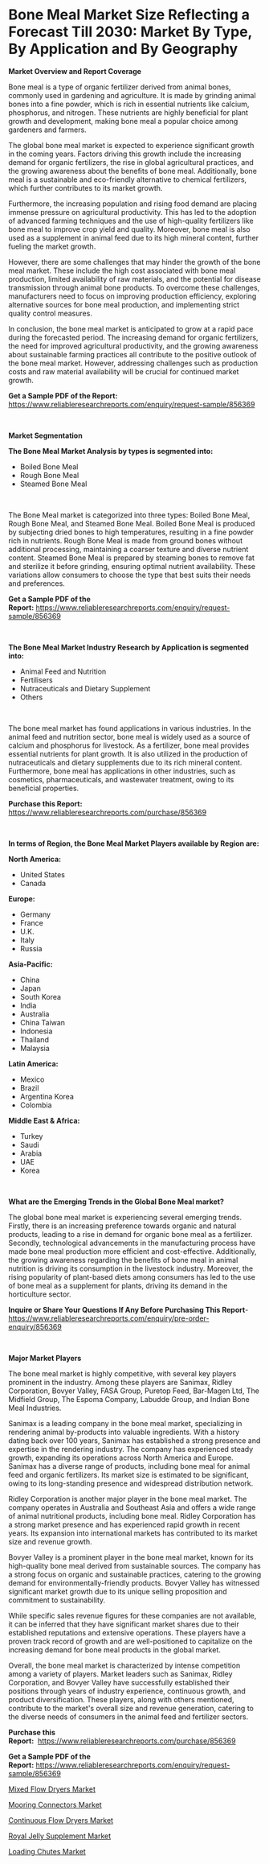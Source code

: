 <p><h1>Bone Meal Market Size Reflecting a Forecast Till 2030: Market By Type, By Application and By Geography</h1></p><p><strong>Market Overview and Report Coverage</strong></p>
<p><p>Bone meal is a type of organic fertilizer derived from animal bones, commonly used in gardening and agriculture. It is made by grinding animal bones into a fine powder, which is rich in essential nutrients like calcium, phosphorus, and nitrogen. These nutrients are highly beneficial for plant growth and development, making bone meal a popular choice among gardeners and farmers.</p><p>The global bone meal market is expected to experience significant growth in the coming years. Factors driving this growth include the increasing demand for organic fertilizers, the rise in global agricultural practices, and the growing awareness about the benefits of bone meal. Additionally, bone meal is a sustainable and eco-friendly alternative to chemical fertilizers, which further contributes to its market growth.</p><p>Furthermore, the increasing population and rising food demand are placing immense pressure on agricultural productivity. This has led to the adoption of advanced farming techniques and the use of high-quality fertilizers like bone meal to improve crop yield and quality. Moreover, bone meal is also used as a supplement in animal feed due to its high mineral content, further fueling the market growth.</p><p>However, there are some challenges that may hinder the growth of the bone meal market. These include the high cost associated with bone meal production, limited availability of raw materials, and the potential for disease transmission through animal bone products. To overcome these challenges, manufacturers need to focus on improving production efficiency, exploring alternative sources for bone meal production, and implementing strict quality control measures.</p><p>In conclusion, the bone meal market is anticipated to grow at a rapid pace during the forecasted period. The increasing demand for organic fertilizers, the need for improved agricultural productivity, and the growing awareness about sustainable farming practices all contribute to the positive outlook of the bone meal market. However, addressing challenges such as production costs and raw material availability will be crucial for continued market growth.</p></p>
<p><strong>Get a Sample PDF of the Report:</strong> <a href="https://www.reliableresearchreports.com/enquiry/request-sample/856369">https://www.reliableresearchreports.com/enquiry/request-sample/856369</a></p>
<p>&nbsp;</p>
<p><strong>Market Segmentation</strong></p>
<p><strong>The Bone Meal Market Analysis by types is segmented into:</strong></p>
<p><ul><li>Boiled Bone Meal</li><li>Rough Bone Meal</li><li>Steamed Bone Meal</li></ul></p>
<p>&nbsp;</p>
<p><p>The Bone Meal market is categorized into three types: Boiled Bone Meal, Rough Bone Meal, and Steamed Bone Meal. Boiled Bone Meal is produced by subjecting dried bones to high temperatures, resulting in a fine powder rich in nutrients. Rough Bone Meal is made from ground bones without additional processing, maintaining a coarser texture and diverse nutrient content. Steamed Bone Meal is prepared by steaming bones to remove fat and sterilize it before grinding, ensuring optimal nutrient availability. These variations allow consumers to choose the type that best suits their needs and preferences.</p></p>
<p><strong>Get a Sample PDF of the Report:</strong>&nbsp;<a href="https://www.reliableresearchreports.com/enquiry/request-sample/856369">https://www.reliableresearchreports.com/enquiry/request-sample/856369</a></p>
<p>&nbsp;</p>
<p><strong>The Bone Meal Market Industry Research by Application is segmented into:</strong></p>
<p><ul><li>Animal Feed and Nutrition</li><li>Fertilisers</li><li>Nutraceuticals and Dietary Supplement</li><li>Others</li></ul></p>
<p>&nbsp;</p>
<p><p>The bone meal market has found applications in various industries. In the animal feed and nutrition sector, bone meal is widely used as a source of calcium and phosphorus for livestock. As a fertilizer, bone meal provides essential nutrients for plant growth. It is also utilized in the production of nutraceuticals and dietary supplements due to its rich mineral content. Furthermore, bone meal has applications in other industries, such as cosmetics, pharmaceuticals, and wastewater treatment, owing to its beneficial properties.</p></p>
<p><strong>Purchase this Report:</strong>&nbsp; <a href="https://www.reliableresearchreports.com/purchase/856369">https://www.reliableresearchreports.com/purchase/856369</a></p>
<p>&nbsp;</p>
<p><strong>In terms of Region, the Bone Meal Market Players available by Region are:</strong></p>
<p>
    <p> <strong> North America: </strong>
        <ul>
            <li>United States</li>
            <li>Canada</li>
        </ul>
        </p> 
    <p> <strong> Europe: </strong>
        <ul>
            <li>Germany</li>
            <li>France</li>
            <li>U.K.</li>
            <li>Italy</li>
            <li>Russia</li>
        </ul>
        </p> 
    <p> <strong> Asia-Pacific: </strong>
        <ul>
            <li>China</li>
            <li>Japan</li>
            <li>South Korea</li>
            <li>India</li>
            <li>Australia</li>
            <li>China Taiwan</li>
            <li>Indonesia</li>
            <li>Thailand</li>
            <li>Malaysia</li>
        </ul>
        </p> 
    <p> <strong> Latin America: </strong>
        <ul>
            <li>Mexico</li>
            <li>Brazil</li>
            <li>Argentina Korea</li>
            <li>Colombia</li>
        </ul>
        </p> 
    <p> <strong> Middle East & Africa: </strong>
        <ul>
            <li>Turkey</li>
            <li>Saudi</li>
            <li>Arabia</li>
            <li>UAE</li>
            <li>Korea</li>
        </ul>
    </p>
    </p>
<p>&nbsp;</p>
<p><strong>What are the Emerging Trends in the Global Bone Meal market?</strong></p>
<p><p>The global bone meal market is experiencing several emerging trends. Firstly, there is an increasing preference towards organic and natural products, leading to a rise in demand for organic bone meal as a fertilizer. Secondly, technological advancements in the manufacturing process have made bone meal production more efficient and cost-effective. Additionally, the growing awareness regarding the benefits of bone meal in animal nutrition is driving its consumption in the livestock industry. Moreover, the rising popularity of plant-based diets among consumers has led to the use of bone meal as a supplement for plants, driving its demand in the horticulture sector.</p></p>
<p><strong>Inquire or Share Your Questions If Any Before Purchasing This Report</strong>- <a href="https://www.reliableresearchreports.com/enquiry/pre-order-enquiry/856369">https://www.reliableresearchreports.com/enquiry/pre-order-enquiry/856369</a></p>
<p>&nbsp;</p>
<p><strong>Major Market Players</strong></p>
<p><p>The bone meal market is highly competitive, with several key players prominent in the industry. Among these players are Sanimax, Ridley Corporation, Bovyer Valley, FASA Group, Puretop Feed, Bar-Magen Ltd, The Midfield Group, The Espoma Company, Labudde Group, and Indian Bone Meal Industries.</p><p>Sanimax is a leading company in the bone meal market, specializing in rendering animal by-products into valuable ingredients. With a history dating back over 100 years, Sanimax has established a strong presence and expertise in the rendering industry. The company has experienced steady growth, expanding its operations across North America and Europe. Sanimax has a diverse range of products, including bone meal for animal feed and organic fertilizers. Its market size is estimated to be significant, owing to its long-standing presence and widespread distribution network.</p><p>Ridley Corporation is another major player in the bone meal market. The company operates in Australia and Southeast Asia and offers a wide range of animal nutritional products, including bone meal. Ridley Corporation has a strong market presence and has experienced rapid growth in recent years. Its expansion into international markets has contributed to its market size and revenue growth.</p><p>Bovyer Valley is a prominent player in the bone meal market, known for its high-quality bone meal derived from sustainable sources. The company has a strong focus on organic and sustainable practices, catering to the growing demand for environmentally-friendly products. Bovyer Valley has witnessed significant market growth due to its unique selling proposition and commitment to sustainability.</p><p>While specific sales revenue figures for these companies are not available, it can be inferred that they have significant market shares due to their established reputations and extensive operations. These players have a proven track record of growth and are well-positioned to capitalize on the increasing demand for bone meal products in the global market.</p><p>Overall, the bone meal market is characterized by intense competition among a variety of players. Market leaders such as Sanimax, Ridley Corporation, and Bovyer Valley have successfully established their positions through years of industry experience, continuous growth, and product diversification. These players, along with others mentioned, contribute to the market's overall size and revenue generation, catering to the diverse needs of consumers in the animal feed and fertilizer sectors.</p></p>
<p><strong>Purchase this Report:</strong>&nbsp;&nbsp;<a href="https://www.reliableresearchreports.com/purchase/856369">https://www.reliableresearchreports.com/purchase/856369</a></p>
<p></p>
<p><strong>Get a Sample PDF of the Report:</strong>&nbsp;<a href="https://www.reliableresearchreports.com/enquiry/request-sample/856369">https://www.reliableresearchreports.com/enquiry/request-sample/856369</a></p>
<p><p><a href="https://medium.com/@rosaleekoss/mixed-flow-dryers-market-comprehensive-assessment-by-type-application-and-geography-6f84ea487b62">Mixed Flow Dryers Market</a></p><p><a href="https://medium.com/@bethhermann2023/mooring-connectors-market-furnishes-information-on-market-share-market-trends-and-market-growth-0fcd14ff47e1">Mooring Connectors Market</a></p><p><a href="https://medium.com/@orphabrakus2023/continuous-flow-dryers-market-size-and-market-trends-complete-industry-overview-2023-to-2030-65d23c509c2a">Continuous Flow Dryers Market</a></p><p><a href="https://medium.com/@sheetal.reportprime/royal-jelly-supplement-market-analysis-and-sze-forecasted-for-period-from-2023-to-2030-8b28ab5f4977">Royal Jelly Supplement Market</a></p><p><a href="https://medium.com/@twilabailey2000/analyzing-loading-chutes-market-global-industry-perspective-and-forecast-2023-to-2030-7c3319e11d3c">Loading Chutes Market</a></p></p>
